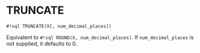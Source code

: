 # TRUNCATE

`#!sql TRUNCATE(X[, num_decimal_places])`

Equivalent to `#!sql ROUND(X, num_decimal_places)`. If `num_decimal_places`
is not supplied, it defaults to 0.
